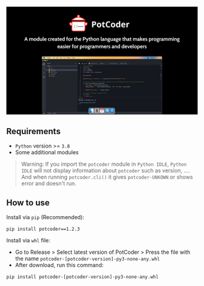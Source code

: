 ![PotCoder Screenshot](./src/potcoder/assets/potcoder-screenshot.png)

## Requirements
- `Python` version >= `3.8`
- Some additional modules

> Warning: If you import the `potcoder` module in `Python IDLE`, `Python IDLE` will not display information about `potcoder` such as version, .... And when running `potcoder.cli()` it gives `potcoder-UNKOWN` or shows error and doesn't run.

## How to use
Install via `pip` (Recommended):
```
pip install potcoder==1.2.3
```


Install via `whl` file:
- Go to Release > Select latest version of PotCoder > Press the file with the name `potcoder-[potcoder-version]-py3-none-any.whl`
- After download, run this command:
```
pip install potcoder-[potcoder-version]-py3-none-any.whl
```


